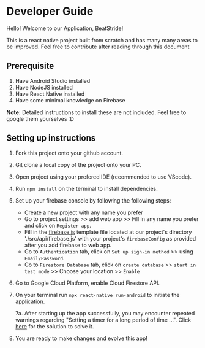 # Developer Guide
Hello! Welcome to our Application, BeatStride!

This is a react native project built from scratch and has many many areas to be improved. Feel free to contribute after reading through this document

## Prerequisite

1. Have Android Studio installed
2. Have NodeJS installed
3. Have React Native installed
4. Have some minimal knowledge on Firebase

**Note:** Detailed instructions to install these are not included. Feel free to google them yourselves :D

## Setting up instructions

1. Fork this project onto your github account.

2. Git clone a local copy of the project onto your PC.

3. Open project using your prefered IDE (recommended to use VScode).

4. Run ``npm install`` on the terminal to install dependencies.

5. Set up your firebase console by following the following steps:
    * Create a new project with any name you prefer
    * Go to project settings >> add web app >> Fill in any name you prefer and click on `Register app`.
    * Fill in the [firebase.js](/src/api/firebase.js) template file located at our project's directory './src/api/firebase.js' with your project's `firebaseConfig` as provided after you add firebase to web app.
    * Go to `Authentication` tab, click on `Set up sign-in method` >> using `Email/Password`.
    * Go to `Firestore Database` tab, click on `create database` >> `start in test mode` >> Choose your location >> `Enable`

6. Go to Google Cloud Platform, enable Cloud Firestore API.

7. On your terminal run ``npx react-native run-android`` to initiate the application.

    7a. After starting up the app successfully, you may encounter repeated warnings regarding "Setting a timer for a long period of time ...". Click [here](https://stackoverflow.com/a/62638536/13624758) for the solution to solve it.
    
8. You are ready to make changes and evolve this app!
